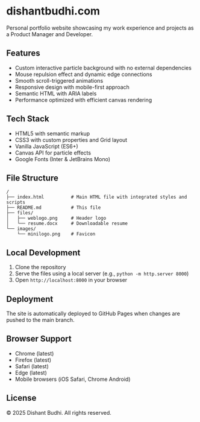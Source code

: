 # dishantbudhi.com

Personal portfolio website showcasing my work experience and projects as a Product Manager and Developer.

## Features

- Custom interactive particle background with no external dependencies
- Mouse repulsion effect and dynamic edge connections
- Smooth scroll-triggered animations
- Responsive design with mobile-first approach
- Semantic HTML with ARIA labels
- Performance optimized with efficient canvas rendering

## Tech Stack

- HTML5 with semantic markup
- CSS3 with custom properties and Grid layout
- Vanilla JavaScript (ES6+)
- Canvas API for particle effects
- Google Fonts (Inter & JetBrains Mono)

## File Structure

```
/
├── index.html          # Main HTML file with integrated styles and scripts
├── README.md           # This file
├── files/
│   ├── weblogo.png     # Header logo
│   └── resume.docx     # Downloadable resume
└── images/
    └── minilogo.png    # Favicon
```

## Local Development

1. Clone the repository
2. Serve the files using a local server (e.g., `python -m http.server 8000`)
3. Open `http://localhost:8000` in your browser

## Deployment

The site is automatically deployed to GitHub Pages when changes are pushed to the main branch.

## Browser Support

- Chrome (latest)
- Firefox (latest)
- Safari (latest)
- Edge (latest)
- Mobile browsers (iOS Safari, Chrome Android)

## License

© 2025 Dishant Budhi. All rights reserved.